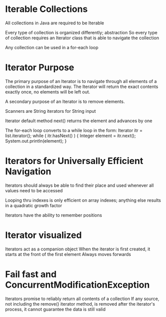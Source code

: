 # Iterable Collections
All collections in Java are required to be Iterable

Every type of collection is organized differently; abstraction
So every type of collection requires an Iterator class that is able to 
navigate the collection

Any collection can be used in a for-each loop

# Iterator Purpose
The primary purpose of an Iterator is to navigate through all elements of
a collection in a standardized way.
The Iterator will return the exact contents exactly once, no elements
will be left out.

A secondary purpose of an Iterator is to remove elements.

Scanners are String iterators for String input

Iterator default method next() returns the element and advances by one

The for-each loop converts to a while loop in the form:
Iterator<Type> itr = list.iterator();
while ( itr.hasNext() ) {
    Integer element = itr.next();
    System.out.println(element);
}

# Iterators for Universally Efficient Navigation
Iterators should always be able to find their place and used whenever
all values need to be accessed

Looping thru indexes is only efficient on array indexes; anything
else results in a quadratic growth factor

Iterators have the ability to remember positions

# Iterator visualized
Iterators act as a companion object
When the iterator is first created, it starts at the front of the first
element
Always moves forwards

# Fail fast and ConcurrentModificationException
Iterators promise to reliably return all contents of a collection
If any source, not including the remove() iterator method, is removed
after the iterator's process, it cannot guarantee the data is still valid
